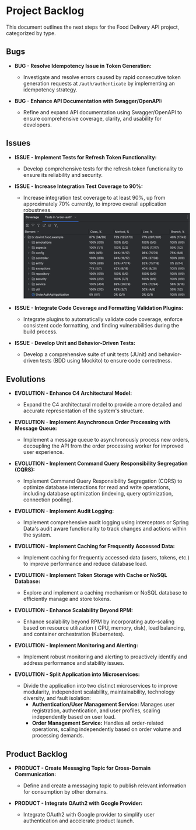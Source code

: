 # Project Backlog

This document outlines the next steps for the Food Delivery API project, categorized by type.

## Bugs

* **BUG - Resolve Idempotency Issue in Token Generation:**
    * Investigate and resolve errors caused by rapid consecutive token generation requests at
      `/auth/authenticate` by implementing an idempotency strategy.


* **BUG - Enhance API Documentation with Swagger/OpenAPI:**
    * Refine and expand API documentation using Swagger/OpenAPI to ensure comprehensive coverage,
      clarity, and usability for developers.

## Issues

* **ISSUE - Implement Tests for Refresh Token Functionality:**
    * Develop comprehensive tests for the refresh token functionality to ensure its reliability and
      security.


* **ISSUE - Increase Integration Test Coverage to 90%:**
    * Increase integration test coverage to at least 90%, up from approximately 70% currently, to
      improve overall application robustness.
      ![current coverage](curr_coverage.png)

* **ISSUE - Integrate Code Coverage and Formatting Validation Plugins:**
    * Integrate plugins to automatically validate code coverage, enforce consistent code
      formatting, and finding vulnerabilities during the build process.


* **ISSUE - Develop Unit and Behavior-Driven Tests:**
    * Develop a comprehensive suite of unit tests (JUnit) and behavior-driven tests (BDD using
      Mockito) to ensure code correctness.

## Evolutions

* **EVOLUTION - Enhance C4 Architectural Model:**
    * Expand the C4 architectural model to provide a more detailed and accurate representation of
      the system's structure.


* **EVOLUTION - Implement Asynchronous Order Processing with Message Queue:**
    * Implement a message queue to asynchronously process new orders, decoupling the API from the
      order processing worker for improved user experience.


* **EVOLUTION - Implement Command Query Responsibility Segregation (CQRS):**
    * Implement Command Query Responsibility Segregation (CQRS) to optimize database interactions
      for read and write operations, including database optimization (indexing, query optimization,
      connection pooling).


* **EVOLUTION - Implement Audit Logging:**
    * Implement comprehensive audit logging using interceptors or Spring Data's audit aware
      functionality to track changes and actions within the system.


* **EVOLUTION - Implement Caching for Frequently Accessed Data:**
    * Implement caching for frequently accessed data (users, tokens, etc.) to improve performance
      and reduce database load.


* **EVOLUTION - Implement Token Storage with Cache or NoSQL Database:**
    * Explore and implement a caching mechanism or NoSQL database to efficiently manage and store
      tokens.


* **EVOLUTION - Enhance Scalability Beyond RPM:**
    * Enhance scalability beyond RPM by incorporating auto-scaling based on resource utilization (
      CPU, memory, disk), load balancing, and container orchestration (Kubernetes).


* **EVOLUTION - Implement Monitoring and Alerting:**
    * Implement robust monitoring and alerting to proactively identify and address performance and
      stability issues.


* **EVOLUTION - Split Application into Microservices:**
    * Divide the application into two distinct microservices to improve modularity, independent
      scalability, maintainability, technology diversity, and fault isolation:
        * **Authentication/User Management Service:** Manages user registration, authentication, and
          user profiles, scaling independently based on user load.
        * **Order Management Service:** Handles all order-related operations, scaling independently
          based on order volume and processing demands.

## Product Backlog

* **PRODUCT - Create Messaging Topic for Cross-Domain Communication:**
    * Define and create a messaging topic to publish relevant information for consumption by other
      domains.


* **PRODUCT - Integrate OAuth2 with Google Provider:**
    * Integrate OAuth2 with Google provider to simplify user authentication and accelerate product
      launch.

